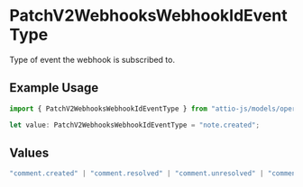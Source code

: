 # PatchV2WebhooksWebhookIdEventType

Type of event the webhook is subscribed to.

## Example Usage

```typescript
import { PatchV2WebhooksWebhookIdEventType } from "attio-js/models/operations";

let value: PatchV2WebhooksWebhookIdEventType = "note.created";
```

## Values

```typescript
"comment.created" | "comment.resolved" | "comment.unresolved" | "comment.deleted" | "list.created" | "list.updated" | "list.deleted" | "list-attribute.created" | "list-attribute.updated" | "list-entry.created" | "list-entry.updated" | "list-entry.deleted" | "object-attribute.created" | "object-attribute.updated" | "note.created" | "note.updated" | "note.deleted" | "record.created" | "record.merged" | "record.updated" | "record.deleted" | "task.created" | "task.updated" | "task.deleted" | "workspace-member.created"
```